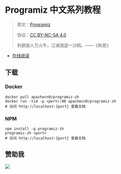 # Programiz 中文系列教程

> 原文：[Programiz](https://www.programiz.com/)
> 
> 协议：[CC BY-NC-SA 4.0](http://creativecommons.org/licenses/by-nc-sa/4.0/)
> 
> 利欲驱人万火牛，江湖浪迹一沙鸥。——《秋思》

* [在线阅读](https://miz.flygon.net)
## 下载

### Docker

```
docker pull apachecn0/programiz-zh
docker run -tid -p <port>:80 apachecn0/programiz-zh
# 访问 http://localhost:{port} 查看文档
```

### NPM

```
npm install -g programiz-zh
programiz-zh <port>
# 访问 http://localhost:{port} 查看文档
```

## 赞助我

![](https://img-blog.csdnimg.cn/20200112005920729.png)
